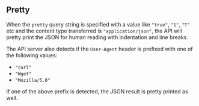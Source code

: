 ## Pretty

When the `pretty` query string is specified with a value like `"true"`, `"1"`,
`"T"` etc and the content type transferred is `"application/json"`, the API
will pretty print the JSON for human reading with indentation and line breaks.

The API server also detects if the `User-Agent` header is prefixed with one
of the following values:

- `"curl"`
- `"Wget"`
- `"Mozilla/5.0"`

If one of the above prefix is detected, the JSON result is pretty printed as
well.
